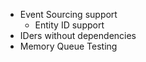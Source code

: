 - Event Sourcing support
    - Entity ID support
- IDers without dependencies
- Memory Queue Testing
